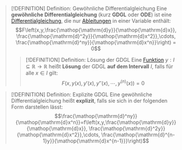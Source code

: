 > [!DEFINITION] Definition: Gewöhnliche Differentialgleichung
> Eine **gewöhnliche Differentialgleichung** (kurz **GDGL** oder **ODE**) ist eine [Differentialgleichung](../Differentialgleichung.md), die nur [Ableitungen](../../Differentiation/Ableitung%20und%20Differenzierbarkeit.md) in einer Variable enthält:
> $$F\left(x,y,\frac{\mathop{\mathrm{d}y}}{\mathop{\mathrm{d}x}}, \frac{\mathop{\mathrm{d}^2y}}{\mathop{\mathrm{d}x^2}},\cdots, \frac{\mathop{\mathrm{d}^ny}}{\mathop{\mathrm{d}x^n}}\right) = 0$$
> > [!DEFINITION] Definition: Lösung der GDGL
> > Eine [Funktion](../../Funktionen/Funktion.md) $y: I\subseteq \mathbb{R}\to\mathbb{R}$ heißt **Lösung** der GDGL **auf dem Intervall** $I$, falls für alle $x\in I$ gilt:
> > $$F\left(x,y(x),y'(x),y''(x),\cdots, y^{(n)}(x)\right) = 0$$

> [!DEFINITION] Definition: Explizite GDGL
> Eine gewöhnliche Differentialgleichung heißt **explizit**, falls sie sich in der folgenden Form darstellen lässt:
> $$\frac{\mathop{\mathrm{d}^ny}}{\mathop{\mathrm{d}x^n}}=f\left(x,y,\frac{\mathop{\mathrm{d}y}}{\mathop{\mathrm{d}x}}, \frac{\mathop{\mathrm{d}^2y}}{\mathop{\mathrm{d}x^2}},\cdots, \frac{\mathop{\mathrm{d}^{n-1}y}}{\mathop{\mathrm{d}x^{n-1}}}\right)$$